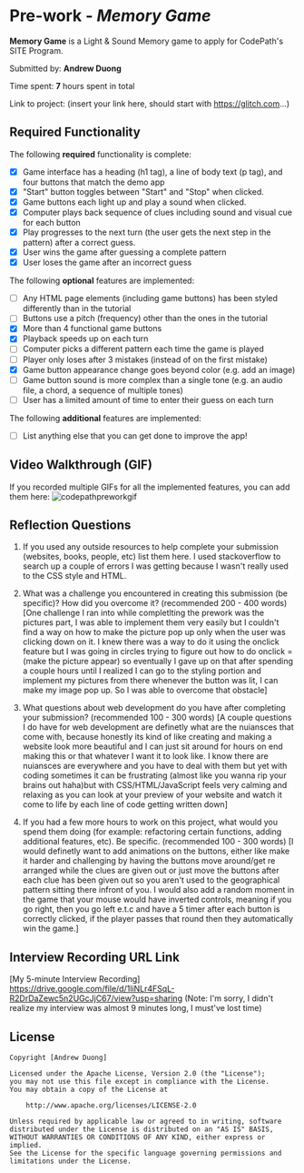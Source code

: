 # Pre-work - *Memory Game*

**Memory Game** is a Light & Sound Memory game to apply for CodePath's SITE Program. 

Submitted by: **Andrew Duong**

Time spent: **7** hours spent in total

Link to project: (insert your link here, should start with https://glitch.com...)

## Required Functionality

The following **required** functionality is complete:

* [x] Game interface has a heading (h1 tag), a line of body text (p tag), and four buttons that match the demo app
* [x] "Start" button toggles between "Start" and "Stop" when clicked. 
* [x] Game buttons each light up and play a sound when clicked. 
* [x] Computer plays back sequence of clues including sound and visual cue for each button
* [x] Play progresses to the next turn (the user gets the next step in the pattern) after a correct guess. 
* [x] User wins the game after guessing a complete pattern
* [x] User loses the game after an incorrect guess

The following **optional** features are implemented:

* [ ] Any HTML page elements (including game buttons) has been styled differently than in the tutorial
* [ ] Buttons use a pitch (frequency) other than the ones in the tutorial
* [x] More than 4 functional game buttons
* [x] Playback speeds up on each turn
* [ ] Computer picks a different pattern each time the game is played
* [ ] Player only loses after 3 mistakes (instead of on the first mistake)
* [x] Game button appearance change goes beyond color (e.g. add an image)
* [ ] Game button sound is more complex than a single tone (e.g. an audio file, a chord, a sequence of multiple tones)
* [ ] User has a limited amount of time to enter their guess on each turn

The following **additional** features are implemented:

- [ ] List anything else that you can get done to improve the app!

## Video Walkthrough (GIF)

If you recorded multiple GIFs for all the implemented features, you can add them here:
![codepathpreworkgif](https://user-images.githubusercontent.com/98084179/161354352-06b4f922-aa3d-4723-be48-5b4d4889189d.gif)



## Reflection Questions
1. If you used any outside resources to help complete your submission (websites, books, people, etc) list them here. 
I used stackoverflow to search up a couple of errors I was getting because I wasn't really used to the CSS style and HTML.

2. What was a challenge you encountered in creating this submission (be specific)? How did you overcome it? (recommended 200 - 400 words) 
[One challenge I ran into while completlting the prework was the pictures part, I was able to implement them very easily but I couldn't find a way on how to make the picture pop up only when the user was clicking down on it. I knew there was a way to do it using the onclick feature but I was going in circles trying to figure out how to do onclick = (make the picture appear) so eventually I gave up on that after spending a couple hours until I realized I can go to the styling portion and implement my pictures from there whenever the button was lit, I can make my image pop up.  So I was able to overcome that obstacle]

3. What questions about web development do you have after completing your submission? (recommended 100 - 300 words) 
[A couple questions I do have for web development are definetly what are the nuiansces that come with, because honestly its kind of like creating and making a website look more beautiful and I can just sit around for hours on end making this or that whatever I want it to look like. I know there are nuiansces are everywhere and you have to deal with them but yet with coding sometimes it can be frustrating (almost like you wanna rip your brains out haha)but with CSS/HTML/JavaScript feels very calming and relaxing as you can look at your preview of your website and watch it come to life by each line of code getting written down]

4. If you had a few more hours to work on this project, what would you spend them doing (for example: refactoring certain functions, adding additional features, etc). Be specific. (recommended 100 - 300 words) 
[I would definetly want to add animations on the buttons, either like make it harder and challenging by having the buttons move around/get re arranged while the clues are given out or just move the buttons after each clue has been given out so you aren't used to the geographical pattern sitting there infront of you. I would also add a random moment in the game that your mouse would have inverted controls, meaning if you go right, then you go left e.t.c and have a 5 timer after each button is correctly clicked, if the player passes that round then they automatically win the game.]



## Interview Recording URL Link

[My 5-minute Interview Recording] https://drive.google.com/file/d/1liNLr4FSqL-R2DrDaZewc5n2UGcJjC67/view?usp=sharing
(Note: I'm sorry, I didn't realize my interview was almost 9 minutes long, I must've lost time)


## License

    Copyright [Andrew Duong]

    Licensed under the Apache License, Version 2.0 (the "License");
    you may not use this file except in compliance with the License.
    You may obtain a copy of the License at

        http://www.apache.org/licenses/LICENSE-2.0

    Unless required by applicable law or agreed to in writing, software
    distributed under the License is distributed on an "AS IS" BASIS,
    WITHOUT WARRANTIES OR CONDITIONS OF ANY KIND, either express or implied.
    See the License for the specific language governing permissions and
    limitations under the License.
